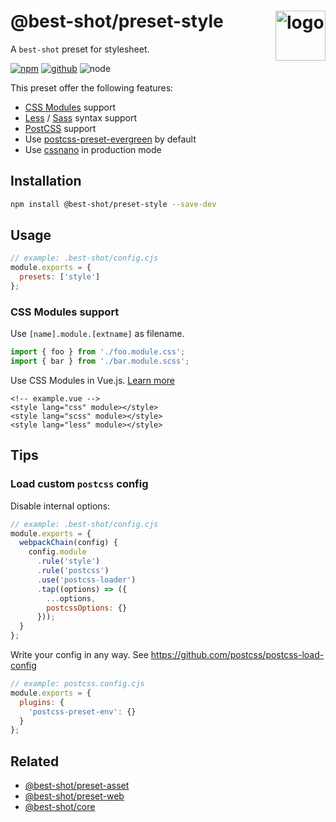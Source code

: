 # @best-shot/preset-style <img src="https://cdn.jsdelivr.net/gh/best-shot/best-shot/packages/core/logo.svg" alt="logo" height="80" align="right">

A `best-shot` preset for stylesheet.

[![npm][npm-badge]][npm-url]
[![github][github-badge]][github-url]
![node][node-badge]

[npm-url]: https://www.npmjs.com/package/@best-shot/preset-style
[npm-badge]: https://img.shields.io/npm/v/@best-shot/preset-style.svg?style=flat-square&logo=npm
[github-url]: https://github.com/best-shot/best-shot/tree/master/packages/preset-style
[github-badge]: https://img.shields.io/npm/l/@best-shot/preset-style.svg?style=flat-square&colorB=blue&logo=github
[node-badge]: https://img.shields.io/node/v/@best-shot/preset-style.svg?style=flat-square&colorB=green&logo=node.js

This preset offer the following features:

- [CSS Modules] support
- [Less] / [Sass] syntax support
- [PostCSS] support
- Use [postcss-preset-evergreen] by default
- Use [cssnano] in production mode

[css modules]: https://github.com/css-modules/css-modules
[cssnano]: https://cssnano.co/
[sass]: https://sass-lang.com/
[less]: http://lesscss.org/
[postcss]: https://github.com/postcss/postcss
[postcss-preset-evergreen]: https://github.com/best-shot/postcss-preset-evergreen

## Installation

```bash
npm install @best-shot/preset-style --save-dev
```

## Usage

```cjs
// example: .best-shot/config.cjs
module.exports = {
  presets: ['style']
};
```

### CSS Modules support

Use `[name].module.[extname]` as filename.

```js
import { foo } from './foo.module.css';
import { bar } from './bar.module.scss';
```

Use CSS Modules in Vue.js. [Learn more](https://vue-loader.vuejs.org/guide/css-modules.html)

<!-- eslint-skip -->

```vue
<!-- example.vue -->
<style lang="css" module></style>
<style lang="scss" module></style>
<style lang="less" module></style>
```

## Tips

### Load custom `postcss` config

Disable internal options:

```cjs
// example: .best-shot/config.cjs
module.exports = {
  webpackChain(config) {
    config.module
      .rule('style')
      .rule('postcss')
      .use('postcss-loader')
      .tap((options) => ({
        ...options,
        postcssOptions: {}
      }));
  }
};
```

Write your config in any way. See <https://github.com/postcss/postcss-load-config>

```cjs
// example: postcss.config.cjs
module.exports = {
  plugins: {
    'postcss-preset-env': {}
  }
};
```

## Related

- [@best-shot/preset-asset](../preset-asset)
- [@best-shot/preset-web](../preset-web)
- [@best-shot/core](../core)
